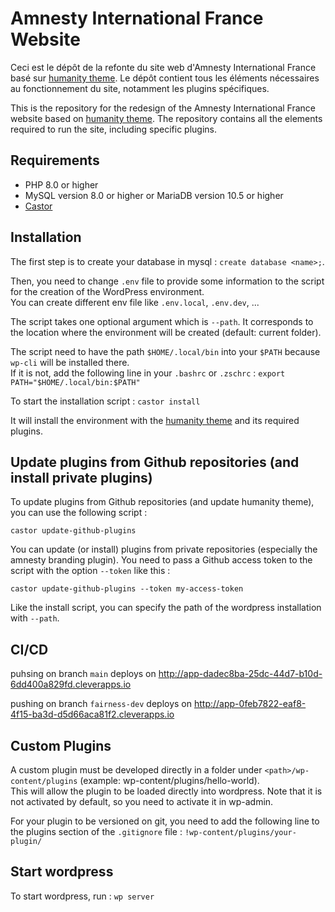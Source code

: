 # Amnesty International France Website

Ceci est le dépôt de la refonte du site web d'Amnesty International France basé sur [humanity theme](https://github.com/amnestywebsite/humanity-theme). Le dépôt contient tous les éléments nécessaires au fonctionnement du site, notamment les plugins spécifiques.

This is the repository for the redesign of the Amnesty International France website based on [humanity theme](https://github.com/amnestywebsite/humanity-theme). The repository contains all the elements required to run the site, including specific plugins.

## Requirements

- PHP 8.0 or higher
- MySQL version 8.0 or higher or MariaDB version 10.5 or higher
- [Castor](https://github.com/jolicode/castor)

## Installation

The first step is to create your database in mysql : `create database <name>;`.

Then, you need to change `.env` file to provide some information to the script for the creation of the WordPress environment.  
You can create different env file like `.env.local`, `.env.dev`, ...

The script takes one optional argument which is `--path`. It corresponds to the location where the environment will be created (default: current folder).

The script need to have the path `$HOME/.local/bin` into your `$PATH` because `wp-cli` will be installed there.  
If it is not, add the following line in your `.bashrc` or `.zschrc` : `export PATH="$HOME/.local/bin:$PATH"` 

To start the installation script : `castor install`

It will install the environment with the [humanity theme](https://github.com/amnestywebsite/humanity-theme) and its required plugins.

## Update plugins from Github repositories (and install private plugins)

To update plugins from Github repositories (and update humanity theme), you can use the following script :

`castor update-github-plugins`

You can update (or install) plugins from private repositories (especially the amnesty branding plugin). You need to pass a Github access token to the script with the option `--token` like this :

`castor update-github-plugins --token my-access-token`

Like the install script, you can specify the path of the wordpress installation with `--path`.

## CI/CD

puhsing on branch `main` deploys on http://app-dadec8ba-25dc-44d7-b10d-6dd400a829fd.cleverapps.io 

pushing on branch `fairness-dev` deploys on http://app-0feb7822-eaf8-4f15-ba3d-d5d66aca81f2.cleverapps.io

## Custom Plugins

A custom plugin must be developed directly in a folder under `<path>/wp-content/plugins` (example: wp-content/plugins/hello-world).  
This will allow the plugin to be loaded directly into wordpress. Note that it is not activated by default, so you need to activate it in wp-admin.

For your plugin to be versioned on git, you need to add the following line to the plugins section of the `.gitignore` file : `!wp-content/plugins/your-plugin/`

## Start wordpress

To start wordpress, run : `wp server`
